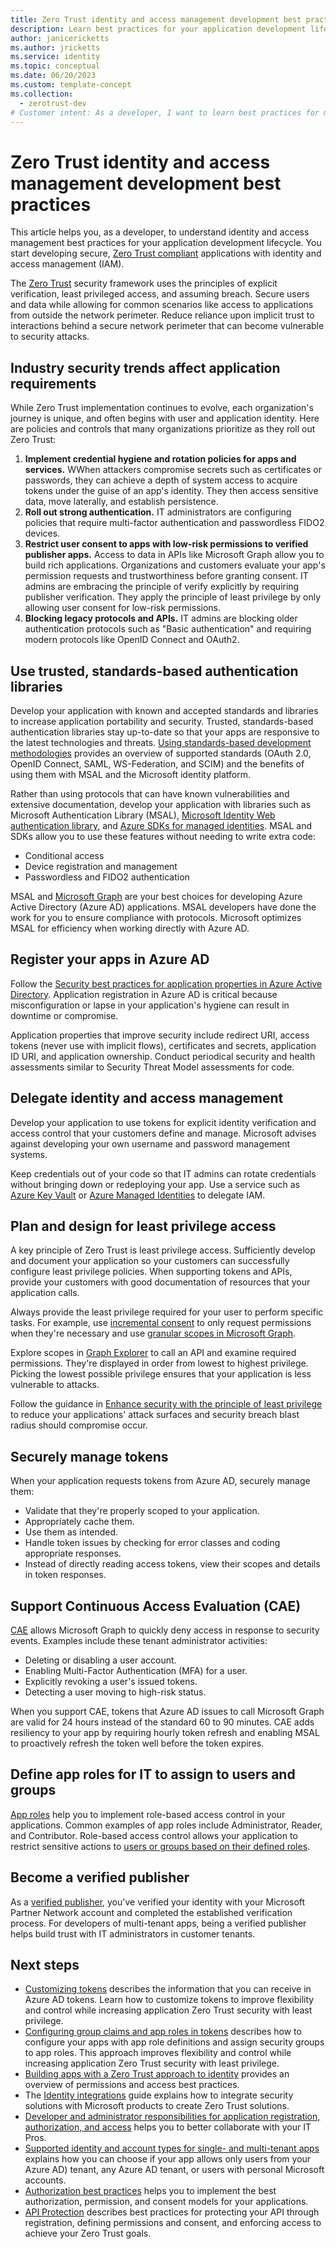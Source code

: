 ```yaml
---
title: Zero Trust identity and access management development best practices
description: Learn best practices for your application development lifecycle so that you can create secure applications that are Zero Trust compliant, starting with identity and access management (IAM).
author: janicericketts
ms.author: jricketts
ms.service: identity
ms.topic: conceptual
ms.date: 06/20/2023
ms.custom: template-concept
ms.collection:
  - zerotrust-dev
# Customer intent: As a developer, I want to learn best practices for my application development lifecycle so that I can create secure applications that are Zero Trust compliant, starting with identity and access management (IAM).
---
```

# Zero Trust identity and access management development best practices

This article helps you, as a developer, to understand identity and access management best practices for your application development lifecycle. You start developing secure, [Zero Trust compliant](identity-zero-trust-compliance.md) applications with identity and access management (IAM).

The [Zero Trust](overview.md) security framework uses the principles of explicit verification, least privileged access, and assuming breach. Secure users and data while allowing for common scenarios like access to applications from outside the network perimeter. Reduce reliance upon implicit trust to interactions behind a secure network perimeter that can become vulnerable to security attacks.

## Industry security trends affect application requirements

While Zero Trust implementation continues to evolve, each organization's journey is unique, and often begins with user and application identity. Here are policies and controls that many organizations prioritize as they roll out Zero Trust:

1. **Implement credential hygiene and rotation policies for apps and services.** WWhen attackers compromise secrets such as certificates or passwords, they can achieve a depth of system access to acquire tokens under the guise of an app's identity. They then access sensitive data, move laterally, and establish persistence.
1. **Roll out strong authentication.** IT administrators are configuring policies that require multi-factor authentication and passwordless FIDO2 devices.
1. **Restrict user consent to apps with low-risk permissions to verified publisher apps.** Access to data in APIs like Microsoft Graph allow you to build rich applications. Organizations and customers evaluate your app's permission requests and trustworthiness before granting consent. IT admins are embracing the principle of verify explicitly by requiring publisher verification. They apply the principle of least privilege by only allowing user consent for low-risk permissions.
1. **Blocking legacy protocols and APIs.** IT admins are blocking older authentication protocols such as "Basic authentication" and requiring modern protocols like OpenID Connect and OAuth2.

## Use trusted, standards-based authentication libraries

Develop your application with known and accepted standards and libraries to increase application portability and security. Trusted, standards-based authentication libraries stay up-to-date so that your apps are responsive to the latest technologies and threats. [Using standards-based development methodologies](identity-standards-based-development-methodologies.md) provides an overview of supported standards (OAuth 2.0, OpenID Connect, SAML, WS-Federation, and SCIM) and the benefits of using them with MSAL and the Microsoft identity platform.

Rather than using protocols that can have known vulnerabilities and extensive documentation, develop your application with libraries such as Microsoft Authentication Library (MSAL), [Microsoft Identity Web authentication library](/azure/active-directory/develop/microsoft-identity-web), and [Azure SDKs for managed identities](/azure/active-directory/managed-identities-azure-resources/qs-configure-sdk-windows-vm#azure-sdks-with-managed-identities-for-azure-resources-support). MSAL and SDKs allow you to use these features without needing to write extra code:

- Conditional access
- Device registration and management
- Passwordless and FIDO2 authentication

MSAL and [Microsoft Graph](/graph/overview) are your best choices for developing Azure Active Directory (Azure AD) applications. MSAL developers have done the work for you to ensure compliance with protocols. Microsoft optimizes MSAL for efficiency when working directly with Azure AD.

## Register your apps in Azure AD

Follow the [Security best practices for application properties in Azure Active Directory](/azure/active-directory/develop/security-best-practices-for-app-registration). Application registration in Azure AD is critical because misconfiguration or lapse in your application's hygiene can result in downtime or compromise.

Application properties that improve security include redirect URI, access tokens (never use with implicit flows), certificates and secrets, application ID URI, and application ownership. Conduct periodical security and health assessments similar to Security Threat Model assessments for code.

## Delegate identity and access management

Develop your application to use tokens for explicit identity verification and access control that your customers define and manage. Microsoft advises against developing your own username and password management systems.

Keep credentials out of your code so that IT admins can rotate credentials without bringing down or redeploying your app. Use a service such as [Azure Key Vault](/azure/key-vault/general/authentication-fundamentals) or [Azure Managed Identities](/azure/active-directory/managed-identities-azure-resources/overview) to delegate IAM.

## Plan and design for least privilege access

A key principle of Zero Trust is least privilege access. Sufficiently develop and document your application so your customers can successfully configure least privilege policies. When supporting tokens and APIs, provide your customers with good documentation of resources that your application calls.

Always provide the least privilege required for your user to perform specific tasks. For example, use [incremental consent](/azure/active-directory/azuread-dev/azure-ad-endpoint-comparison#incremental-and-dynamic-consent) to only request permissions when they're necessary and use [granular scopes in Microsoft Graph](/graph/permissions-reference).

Explore scopes in [Graph Explorer](https://developer.microsoft.com/graph/graph-explorer) to call an API and examine required permissions. They're displayed in order from lowest to highest privilege. Picking the lowest possible privilege ensures that your application is less vulnerable to attacks.

Follow the guidance in [Enhance security with the principle of least privilege](/azure/active-directory/develop/secure-least-privileged-access) to reduce your applications' attack surfaces and security breach blast radius should compromise occur.

## Securely manage tokens

When your application requests tokens from Azure AD, securely manage them:

- Validate that they're properly scoped to your application.
- Appropriately cache them.
- Use them as intended.
- Handle token issues by checking for error classes and coding appropriate responses.
- Instead of directly reading access tokens, view their scopes and details in token responses.

## Support Continuous Access Evaluation (CAE)

[CAE](/azure/active-directory/develop/app-resilience-continuous-access-evaluation) allows Microsoft Graph to quickly deny access in response to security events. Examples include these tenant administrator activities:

- Deleting or disabling a user account.
- Enabling Multi-Factor Authentication (MFA) for a user.
- Explicitly revoking a user's issued tokens.
- Detecting a user moving to high-risk status.

When you support CAE, tokens that Azure AD issues to call Microsoft Graph are valid for 24 hours instead of the standard 60 to 90 minutes. CAE adds resiliency to your app by requiring hourly token refresh and enabling MSAL to proactively refresh the token well before the token expires.

## Define app roles for IT to assign to users and groups

[App roles](/azure/active-directory/develop/howto-add-app-roles-in-azure-ad-apps) help you to implement role-based access control in your applications. Common examples of app roles include Administrator, Reader, and Contributor. Role-based access control allows your application to restrict sensitive actions to [users or groups based on their defined roles](configure-tokens-group-claims-app-roles.md).

## Become a verified publisher

As a [verified publisher](/azure/active-directory/develop/publisher-verification-overview), you've verified your identity with your Microsoft Partner Network account and completed the established verification process. For developers of multi-tenant apps, being a verified publisher helps build trust with IT administrators in customer tenants.

## Next steps

- [Customizing tokens](zero-trust-token-customization.md) describes the information that you can receive in Azure AD tokens. Learn how to customize tokens to improve flexibility and control while increasing application Zero Trust security with least privilege.
- [Configuring group claims and app roles in tokens](configure-tokens-group-claims-app-roles.md) describes how to configure your apps with app role definitions and assign security groups to app roles. This approach improves flexibility and control while increasing application Zero Trust security with least privilege.
- [Building apps with a Zero Trust approach to identity](identity.md) provides an overview of permissions and access best practices.
- The [Identity integrations](../integrate/identity.md) guide explains how to integrate security solutions with Microsoft products to create Zero Trust solutions.
- [Developer and administrator responsibilities for application registration, authorization, and access](identity-developer-administrator-responsibilities.md) helps you to better collaborate with your IT Pros.
- [Supported identity and account types for single- and multi-tenant apps](identity-supported-account-types.md) explains how you can choose if your app allows only users from your Azure AD) tenant, any Azure AD tenant, or users with personal Microsoft accounts.
- [Authorization best practices](developer-strategy-authorization-best-practices.md) helps you to implement the best authorization, permission, and consent models for your applications.
- [API Protection](protect-api.md) describes best practices for protecting your API through registration, defining permissions and consent, and enforcing access to achieve your Zero Trust goals.
